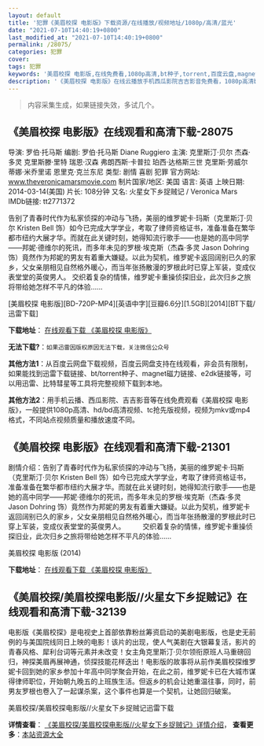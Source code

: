 ```yaml
---
layout: default
title: '犯罪《美眉校探 电影版》下载资源/在线播放/视频地址/1080p/高清/蓝光'
date: "2021-07-10T14:40:19+0800"
last_modified_at: "2021-07-10T14:40:19+0800"
permalink: /28075/
categories: 犯罪
cover:
tags: 犯罪
keywords: '美眉校探 电影版,在线免费看,1080p高清,bt种子,torrent,百度云盘,magnet,磁力链,迅雷下载资源'
description: '《美眉校探 电影版》在线云播放手机西瓜影院吉吉影音免费看，1080p高清bd/hd未删减完整版和tc抢先枪版，mkv/mp4格式，附带bt/torrent种子、magnet/磁力链、百度云盘、网盘资源迅雷下载链接'
---
```


>内容采集生成，如果链接失效，多试几个。


## 《美眉校探 电影版》在线观看和高清下载-28075

导演: 罗伯·托马斯 编剧: 罗伯·托马斯 Diane Ruggiero 主演: 克里斯汀·贝尔 杰森·多灵 克里斯滕·里特 瑞恩·汉森 弗朗西斯·卡普拉 珀西·达格斯三世 克里斯·劳威尔 蒂娜·米乔里诺 恩里克·克兰东尼 类型: 剧情 喜剧 犯罪 官方网站: www.theveronicamarsmovie.com 制片国家/地区: 美国 语言: 英语 上映日期: 2014-03-14(美国) 片长: 108分钟 又名: 火星女下乡捉贼记 / Veronica Mars IMDb链接: tt2771372

告别了青春时代作为私家侦探的冲动与飞扬，美丽的维罗妮卡·玛斯（克里斯汀·贝尔 Kristen Bell 饰）如今已完成大学学业，考取了律师资格证书，准备准备在繁华都市纽约大展才华。而就在此关键时刻，她得知流行歌手——也是她的高中同学——邦妮·德维尔的死讯，而多年未见的罗根·埃克斯（杰森·多灵 Jason Dohring 饰）竟然作为邦妮的男友有着重大嫌疑。以此为契机，维罗妮卡返回阔别已久的家乡，父女亲朋相见自然格外暖心，而当年张扬散漫的罗根此时已穿上军装，变成仪表堂堂的英俊男人。 交织着复杂的情愫，维罗妮卡重操侦探旧业，此次归乡之旅将带给她怎样不平凡的体验……


[美眉校探 电影版][BD-720P-MP4][英语中字][豆瓣6.6分][1.5GB][2014][BT下载/迅雷下载]

**下载地址**： [在线观看下载 《美眉校探 电影版》](https://www.btdx8.com/torrent/veronica_mars_2014.html) 


**无法下载?**：`如果迅雷因版权原因无法下载，关注微信公众号 `

**其他方法1**：从百度云网盘下载视频，百度云网盘支持在线观看，非会员有限制，如果能找到迅雷下载链接、bt/torrent种子、magnet磁力链接、e2dk链接等，可以用迅雷、比特彗星等工具将完整视频下载到本地。

**其他方法2**：用手机云播、西瓜影院、吉吉影音等在线免费观看《美眉校探 电影版》，一般提供1080p高清、hd/bd高清视频、tc抢先版视频，视频为mkv或mp4格式，不同站点视频质量和播放速度不同。


## 《美眉校探 电影版》在线观看和高清下载-21301

剧情介绍：告别了青春时代作为私家侦探的冲动与飞扬，美丽的维罗妮卡·玛斯（克里斯汀·贝尔 Kristen Bell 饰）如今已完成大学学业，考取了律师资格证书，准备准备在繁华都市纽约大展才华。而就在此关键时刻，她得知流行歌手——也是她的高中同学——邦妮·德维尔的死讯，而多年未见的罗根·埃克斯（杰森·多灵 Jason Dohring 饰）竟然作为邦妮的男友有着重大嫌疑。以此为契机，维罗妮卡返回阔别已久的家乡，父女亲朋相见自然格外暖心，而当年张扬散漫的罗根此时已穿上军装，变成仪表堂堂的英俊男人。  　　交织着复杂的情愫，维罗妮卡重操侦探旧业，此次归乡之旅将带给她怎样不平凡的体验……


美眉校探 电影版 (2014)

**下载地址**： [在线观看下载 《美眉校探 电影版》](https://www.btbtdy.me/btdy/dy1357.html) 


## 《美眉校探/美眉校探电影版//火星女下乡捉贼记》在线观看和高清下载-32139

电影版《美眉校探》是电视史上首部依靠粉丝筹资启动的美剧电影版，也是史无前例的与美国院线同日上映的电影！该片的出现，使人气美剧在大银幕复活，影片的青春风格、犀利台词等元素并未改变！女主角克里斯汀·贝尔领衔原班人马重磅回归，神探美眉再展神通，侦探技能花样迭出！电影版的故事将从前作美眉校探维罗妮卡回到她的家乡参加十年高中同学聚会开始，在此之前，维罗妮卡已在大城市谋得律师职位，开始朝九晚五的上班族生活。但返乡的机会让她重温往事，同时，前男友罗根也卷入了一起谋杀案，这个事件也算是一个契机，让她回归破案。</span>


美眉校探/美眉校探电影版//火星女下乡捉贼记迅雷下载

**详情查看**： [《美眉校探/美眉校探电影版//火星女下乡捉贼记》详情介绍](/movie/32139/)， **查看更多**：[本站资源大全](/movie/t/all/)

